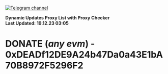 [![Telegram channel](https://img.shields.io/endpoint?url=https://runkit.io/damiankrawczyk/telegram-badge/branches/master?url=https://t.me/n4z4v0d)](https://t.me/n4z4v0d) 

**Dynamic Updates Proxy List with Proxy Checker**  
**Last Updated: 19.12.23 03:05**

# DONATE (_any evm_) - 0xDEADf12DE9A24b47Da0a43E1bA70B8972F5296F2
